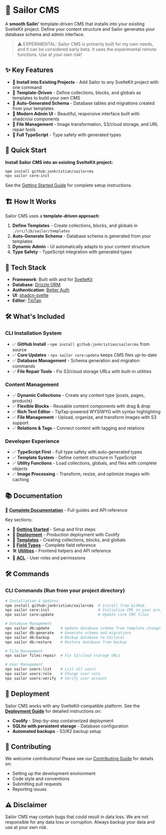 # 🌊 Sailor CMS

A **smooth Sailin'** template-driven CMS that installs into your existing SvelteKit project. Define your content structure and Sailor generates your database schema and admin interface.

> ⚠️ EXPERIMENTAL: Sailor CMS is primarily built for my own needs, and it can be considered early beta. It uses the experimental remote functions. Use at your own risk!

## ✨ Key Features

- 🚀 **Install into Existing Projects** - Add Sailor to any SvelteKit project with one command
- 🎯 **Template-Driven** - Define collections, blocks, and globals as templates to build your own CMS
- 🔄 **Auto-Generated Schema** - Database tables and migrations created from your templates
- 🎨 **Modern Admin UI** - Beautiful, responsive interface built with shadcn/ui components
- 📁 **File Management** - Image transformation, S3/cloud storage, and URL repair tools
- 🔧 **Full TypeScript** - Type safety with generated types

## 🚀 Quick Start

**Install Sailor CMS into an existing SvelteKit project:**

```bash
npm install github:jonkristian/sailorcms
npx sailor core:init
```

See the [Getting Started Guide](https://jonkristian.github.io/sailorcms/getting-started) for complete setup instructions.

## 🏗️ How It Works

Sailor CMS uses a **template-driven approach**:

1. **Define Templates** - Create collections, blocks, and globals in `./src/lib/sailor/templates`
2. **Auto-Generate Schema** - Database schema is generated from your templates
3. **Dynamic Admin** - UI automatically adapts to your content structure
4. **Type Safety** - TypeScript integration with generated types

## 🚀 Tech Stack

- **Framework**: Built with and for [SvelteKit](https://svelte.dev/)
- **Database**: [Drizzle ORM](https://orm.drizzle.team/)
- **Authentication**: [Better Auth](https://better-auth.com/)
- **UI**: [shadcn-svelte](https://shadcn-svelte.com/)
- **Editor**: [TipTap](https://tiptap.dev/)

## 🛠️ What's Included

### CLI Installation System

- ✅ **GitHub Install** - `npm install github:jonkristian/sailorcms` from source
- ✅ **Core Updates** - `npx sailor core:update` keeps CMS files up-to-date
- ✅ **Database Management** - Schema generation and migration commands
- ✅ **File Repair Tools** - Fix S3/cloud storage URLs with built-in utilities

### Content Management

- ✅ **Dynamic Collections** - Create any content type (posts, pages, products)
- ✅ **Flexible Blocks** - Reusable content components with drag & drop
- ✅ **Rich Text Editor** - TipTap-powered WYSIWYG with syntax highlighting
- ✅ **File Management** - Upload, organize, and transform images with S3 support
- ✅ **Relations & Tags** - Connect content with tagging and relations

### Developer Experience

- ✅ **TypeScript First** - Full type safety with auto-generated types
- ✅ **Template System** - Define content structure in TypeScript
- ✅ **Utility Functions** - Load collections, globals, and files with complete objects
- ✅ **Image Processing** - Transform, resize, and optimize images with caching

## 📚 Documentation

📖 **[Complete Documentation](https://jonkristian.github.io/sailorcms/)** - Full guides and API reference

Key sections:

- 🚀 **[Getting Started](https://jonkristian.github.io/sailorcms/getting-started)** - Setup and first steps
- 🚢 **[Deployment](https://jonkristian.github.io/sailorcms/deployment)** - Production deployment with Coolify
- 📝 **[Templates](https://jonkristian.github.io/sailorcms/templates)** - Creating collections, blocks, and globals
- 🔧 **[Field Types](https://jonkristian.github.io/sailorcms/field-types)** - Complete field reference
- 🛠️ **[Utilities](https://jonkristian.github.io/sailorcms/utilities)** - Frontend helpers and API reference
- 🔐 **[ACL](https://jonkristian.github.io/sailorcms/acl)** - User roles and permissions

## 🛠️ Commands

### CLI Commands (Run from your project directory)

```bash
# Installation & Updates
npm install github:jonkristian/sailorcms  # Install from GitHub
npx sailor core:init                      # Initialize CMS in your project
npx sailor core:update                    # Update core CMS files

# Database Management
npx sailor db:update     # Update database schema from template changes
npx sailor db:generate   # Generate schema and migrations
npx sailor db:backup     # Backup database to S3/local
npx sailor db:restore    # Restore database from backup

# File Management
npx sailor files:repair  # Fix S3/cloud storage URLs

# User Management
npx sailor users:list    # List all users
npx sailor users:role    # Change user role
npx sailor users:verify  # Verify user account
```

## 🚢 Deployment

Sailor CMS works with any SvelteKit-compatible platform. See the **[Deployment Guide](https://jonkristian.github.io/sailorcms/deployment)** for detailed instructions on:

- **Coolify** - Step-by-step containerized deployment
- **SQLite with persistent storage** - Database configuration
- **Automated backups** - S3/R2 backup setup

## 🤝 Contributing

We welcome contributions! Please see our [Contributing Guide](docs/contributing.md) for details on:

- Setting up the development environment
- Code style and conventions
- Submitting pull requests
- Reporting issues

## ⚠️ Disclaimer

Sailor CMS may contain bugs that could result in data loss. We are not responsible for any data loss or corruption. Always backup your data and use at your own risk.
